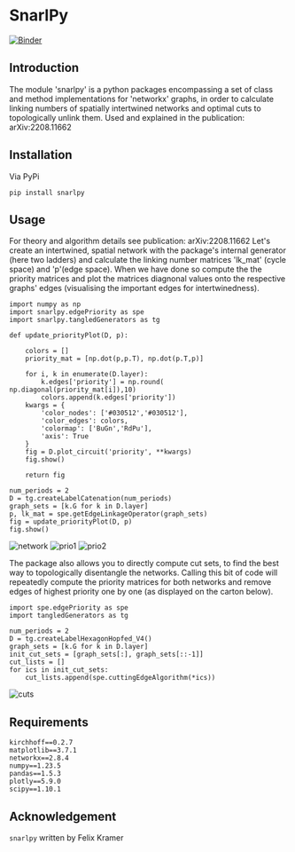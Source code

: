 # SnarlPy 
[![Binder](https://mybinder.org/badge_logo.svg)](https://mybinder.org/v2/gh/felixk1990/SnarlPy/HEAD)
##  Introduction
The module 'snarlpy' is a python packages encompassing a set of class and
method implementations for 'networkx' graphs, in order to calculate linking
numbers of spatially intertwined networks and optimal cuts to
topologically unlink them. Used and explained in the publication: arXiv:2208.11662
<br>

##  Installation
Via PyPi
```
pip install snarlpy
```
##  Usage
For theory and algorithm details see publication: arXiv:2208.11662
Let's create an intertwined, spatial network with the package's internal
generator (here two ladders) and calculate the linking number matrices 'lk_mat'
(cycle space) and 'p'(edge space). When we have done so compute the the priority
matrices and plot the matrices diagnonal values onto the respective graphs'
edges (visualising the important edges for intertwinedness).
```
import numpy as np
import snarlpy.edgePriority as spe
import snarlpy.tangledGenerators as tg

def update_priorityPlot(D, p):

    colors = []
    priority_mat = [np.dot(p,p.T), np.dot(p.T,p)]

    for i, k in enumerate(D.layer):
        k.edges['priority'] = np.round( np.diagonal(priority_mat[i]),10)
        colors.append(k.edges['priority'])
    kwargs = {
        'color_nodes': ['#030512','#030512'],
        'color_edges': colors,
        'colormap': ['BuGn','RdPu'],
        'axis': True
    }
    fig = D.plot_circuit('priority', **kwargs)
    fig.show()

    return fig

num_periods = 2
D = tg.createLabelCatenation(num_periods)
graph_sets = [k.G for k in D.layer]
p, lk_mat = spe.getEdgeLinkageOperator(graph_sets)
fig = update_priorityPlot(D, p)
fig.show()
```
![network](https://raw.githubusercontent.com/felixk1990/network-linkage//main/gallery/main/dualLadderShift_0.png)
![prio1](https://raw.githubusercontent.com/felixk1990/network-linkage/main/gallery/main/lambdaSQ_10.png)
![prio2](https://raw.githubusercontent.com/felixk1990/network-linkage/main//gallery/main/lambdaSQ_20.png)

The package also allows you to directly compute cut sets, to find the best way
to topologically disentangle the networks. Calling this bit of code will
repeatedly compute the priority matrices for both networks and remove edges of
highest priority one by one (as displayed on the carton below).
```
import spe.edgePriority as spe
import tangledGenerators as tg

num_periods = 2
D = tg.createLabelHexagonHopfed_V4()
graph_sets = [k.G for k in D.layer]
init_cut_sets = [graph_sets[:], graph_sets[::-1]]
cut_lists = []
for ics in init_cut_sets:
    cut_lists.append(spe.cuttingEdgeAlgorithm(*ics))
```
![cuts](https://raw.githubusercontent.com/felixk1990/network-linkage//main/gallery/main/cuttingEdgeAlgorithm.png)
##  Requirements
```
kirchhoff==0.2.7
matplotlib==3.7.1
networkx==2.8.4
numpy==1.23.5
pandas==1.5.3
plotly==5.9.0
scipy==1.10.1
```

## Acknowledgement
```snarlpy``` written by Felix Kramer
